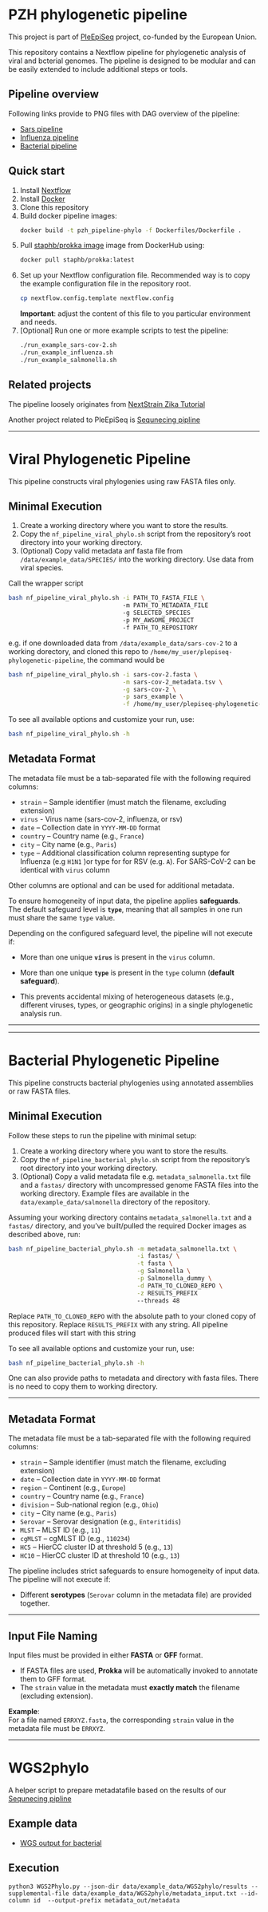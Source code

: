 PZH phylogenetic pipeline
=========================

This project is part of [PleEpiSeq](https://www.pzh.gov.pl/projekty-i-programy/plepiseq/) project, co-funded by the European Union.

This repository contains a Nextflow pipeline for phylogenetic analysis of viral and bcterial genomes. The pipeline is designed to be modular and can be easily extended to include additional steps or tools.

Pipeline overview
-----------------
Following links provide to PNG files with DAG overview of the pipeline:
- [Sars pipeline](dag_png/nf_sars_phylogenetic_pipeline.png)
- [Influenza pipeline](dag_png/nf_influenza_phylogenetic_pipeline.png)
- [Bacterial pipeline](dag_png/nf_bacterial_phylogenetic_pipeline.png)

Quick start
-----------

1. Install [Nextflow](https://www.nextflow.io/docs/latest/install.html)
2. Install [Docker](https://docs.docker.com/engine/install/)
3. Clone this repository
4. Build docker pipeline images:
   ```bash
   docker build -t pzh_pipeline-phylo -f Dockerfiles/Dockerfile .
   ```
5. Pull [staphb/prokka image](https://hub.docker.com/r/staphb/prokka) image from DockerHub using:
   ```bash
   docker pull staphb/prokka:latest
   ```
6. Set up your Nextflow configuration file. Recommended way is to copy the example configuration file in the repository root.
   ```bash
   cp nextflow.config.template nextflow.config
   ```
   **Important**: adjust the content of this file to you particular environment and needs.
7. [Optional] Run one or more example scripts to test the pipeline:
   ```bash
   ./run_example_sars-cov-2.sh
   ./run_example_influenza.sh
   ./run_example_salmonella.sh
    ```

Related projects
----------------

The pipeline loosely originates from [NextStrain Zika Tutorial](https://github.com/nextstrain/zika-tutorial)

Another project related to PleEpiSeq is [Sequnecing pipline](https://github.com/mkadlof/pzh_pipeline_viral)

-----------------------------------------------------------------

# Viral Phylogenetic Pipeline

This pipeline constructs viral phylogenies using raw FASTA files only.

## Minimal Execution

1. Create a working directory where you want to store the results.
2. Copy the `nf_pipeline_viral_phylo.sh` script from the repository’s root directory into your working directory.
3. (Optional) Copy valid metadata anf fasta file from `/data/example_data/SPECIES/` into the working directory. Use data from viral species.

Call the wrapper script

```bash
bash nf_pipeline_viral_phylo.sh -i PATH_TO_FASTA_FILE \ 
                                -m PATH_TO_METADATA_FILE 
                                -g SELECTED_SPECIES 
                                -p MY_AWSOME_PROJECT 
                                -f PATH_TO_REPOSITORY
```

e.g. if one downloaded data from `/data/example_data/sars-cov-2` to a working dorectory, and cloned this repo to `/home/my_user/plepiseq-phylogenetic-pipeline`, the command would be

```bash
bash nf_pipeline_viral_phylo.sh -i sars-cov-2.fasta \
                                -m sars-cov-2_metadata.tsv \
                                -g sars-cov-2 \
                                -p sars_example \
                                -f /home/my_user/plepiseq-phylogenetic-pipeline
```

To see all available options and customize your run, use:

```bash
bash nf_pipeline_viral_phylo.sh -h
```

## Metadata Format

The metadata file must be a tab-separated file with the following required columns:

- `strain` – Sample identifier (must match the filename, excluding extension)
- `virus` - Virus name (sars-cov-2, influenza, or rsv)
- `date` – Collection date in `YYYY-MM-DD` format
- `country` – Country name (e.g., `France`)
- `city` – City name (e.g., `Paris`)
- `type` – Additional classification column representing suptype for Influenza (e.g `H1N1` )or type for for RSV (e.g. `A`). For SARS-CoV-2 can be identical with `virus` column

Other columns are optional and can be used for additional metadata.

To ensure homogeneity of input data, the pipeline applies **safeguards**.  
The default safeguard level is **`type`**, meaning that all samples in one run must share the same `type` value.

Depending on the configured safeguard level, the pipeline will not execute if:

- More than one unique **`virus`** is present in the `virus` column.
- More than one unique **`type`** is present in the `type` column (**default safeguard**).

- This prevents accidental mixing of heterogeneous datasets (e.g., different viruses, types, or geographic origins) in a single phylogenetic analysis run.
---

-----------------------------------------------------------------

# Bacterial Phylogenetic Pipeline

This pipeline constructs bacterial phylogenies using annotated assemblies or raw FASTA files.

## Minimal Execution

Follow these steps to run the pipeline with minimal setup:

1. Create a working directory where you want to store the results.
2. Copy the `nf_pipeline_bacterial_phylo.sh` script from the repository’s root directory into your working directory.
3. (Optional) Copy a valid metadata file e.g. `metadata_salmonella.txt` file and a `fastas/` directory with uncompressed genome FASTA files into the working directory.  Example files are available in the `data/example_data/salmonella` directory of the repository.

Assuming your working directory contains `metadata_salmonella.txt` and a `fastas/` directory, and you’ve built/pulled the required Docker images as described above, run:

```bash
bash nf_pipeline_bacterial_phylo.sh -m metadata_salmonella.txt \
                                    -i fastas/ \
                                    -t fasta \
                                    -g Salmonella \
                                    -p Salmonella_dummy \
                                    -d PATH_TO_CLONED_REPO \
                                    -z RESULTS_PREFIX
                                    --threads 48
```

Replace `PATH_TO_CLONED_REPO` with the absolute path to your cloned copy of this repository.
Replace `RESULTS_PREFIX` with any string. All pipeline produced files will start with this string

To see all available options and customize your run, use:

```bash
bash nf_pipeline_bacterial_phylo.sh -h
```

One can also provide paths to metadata and directory with fasta files. There is no need to copy them to working directory.

---

## Metadata Format

The metadata file must be a tab-separated file with the following required columns:

- `strain` – Sample identifier (must match the filename, excluding extension)
- `date` – Collection date in `YYYY-MM-DD` format
- `region` – Continent (e.g., `Europe`)
- `country` – Country name (e.g., `France`)
- `division` – Sub-national region (e.g., `Ohio`)
- `city` – City name (e.g., `Paris`)
- `Serovar` – Serovar designation (e.g., `Enteritidis`)
- `MLST` – MLST ID (e.g., `11`)
- `cgMLST` – cgMLST ID (e.g., `110234`)
- `HC5` – HierCC cluster ID at threshold 5 (e.g., `13`)
- `HC10` – HierCC cluster ID at threshold 10 (e.g., `13`)

The pipeline includes strict safeguards to ensure homogeneity of input data. The pipeline will not execute if:

- Different **serotypes** (`Serovar` column in the metadata file) are provided together.

---

## Input File Naming

Input files must be provided in either **FASTA** or **GFF** format.

- If FASTA files are used, **Prokka** will be automatically invoked to annotate them to GFF format.
- The `strain` value in the metadata must **exactly match** the filename (excluding extension).

**Example**:  
For a file named `ERRXYZ.fasta`, the corresponding `strain` value in the metadata file must be `ERRXYZ`.


-----------

# WGS2phylo


A helper script to prepare metadatafile based on the results of our [Sequnecing pipline](https://github.com/mkadlof/plepiseq-wgs-pipeline)

## Example data 
- [WGS output for bacterial](data/example_data/WGS2phylo/)

## Execution
```
python3 WGS2Phylo.py --json-dir data/example_data/WGS2phylo/results --supplemental-file data/example_data/WGS2phylo/metadata_input.txt --id-column id  --output-prefix metadata_out/metadata
```
